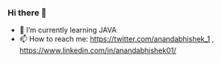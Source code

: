 ### Hi there 👋
- 🌱 I’m currently learning JAVA
- 📫 How to reach me: https://twitter.com/anandabhishek_1 ,  https://www.linkedin.com/in/anandabhishek01/                    

<!--
**anandabhishek01/anandabhishek01** is a ✨ _special_ ✨ repository because its `README.md` (this file) appears on your GitHub profile.

Here are some ideas to get you started:

- 🔭 I’m currently working on ...
- 🌱 I’m currently learning ...
- 👯 I’m looking to collaborate on ...
- 🤔 I’m looking for help with ...
- 💬 Ask me about ...
- 📫 How to reach me: ...
- 😄 Pronouns: ...
- ⚡ Fun fact: ...
-->
